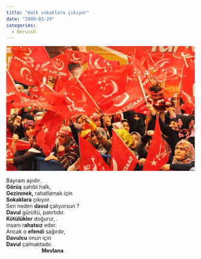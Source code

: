 ```yaml
---
title: "Halk sokaklara çıkıyor"
date: "2009-03-29"
categories: 
  - Dervish
---
```


![](../uploads/image/Resim_1236599974.jpg)

Bayram ayıdır.   
**Görüş** sahibi halk,  
**Gezinmek,** rahatlamak için  
**Sokaklara** çıkıyor.  
Sen neden **davul** çalıyorsun ?  
**Davul** gürültü, patırtıdır.  
**Kötülükler** doğurur, .  
insanı r**ahatsız** eder.  
Ancak o **efendi** sağırdır,   
**Davulcu** onun için  
**Davul** çalmaktadır.  
                        **Mevlana**
